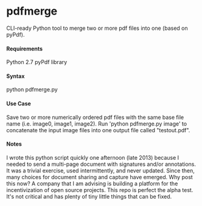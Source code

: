 # pdfmerge
CLI-ready Python tool to merge two or more pdf files into one (based on pyPdf).

#### Requirements
Python 2.7
pyPdf library

#### Syntax
python pdfmerge.py <filebase>

#### Use Case
Save two or more numerically ordered pdf files with the same base file name (i.e. image0, image1, image2).  Run 'python pdfmerge.py image' to concatenate the input image files into one output file called "testout.pdf".

#### Notes
I wrote this python script quickly one afternoon (late 2013) because I needed to send a multi-page document with signatures and/or annotations.  It was a trivial exercise, used intermittently, and never updated.  Since then, many choices for document sharing and capture have emerged.  Why post this now?  A company that I am advising is building a platform for the incentivization of open source projects.  This repo is perfect the alpha test. It's not critical and has plenty of tiny little things that can be fixed.
